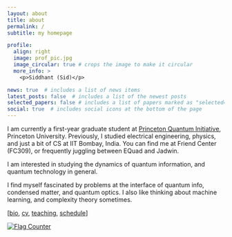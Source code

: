 ```yaml
---
layout: about
title: about
permalink: /
subtitle: my homepage

profile:
  align: right
  image: prof_pic.jpg
  image_circular: true # crops the image to make it circular
  more_info: >
    <p>Siddhant (Sid)</p>

news: true  # includes a list of news items
latest_posts: false  # includes a list of the newest posts
selected_papers: false # includes a list of papers marked as "selected={true}"
social: true  # includes social icons at the bottom of the page
---
```



I am currently a first-year graduate student at [Princeton Quantum Initiative](https://quantum.princeton.edu/people/siddhant-midha), Princeton University. Previously, I studied electrical engineering, physics, and just a bit of CS at IIT Bombay, India. You can find me at Friend Center (FC309), or frequently juggling between EQuad and Jadwin.


I am interested in studying the dynamics of quantum information, and quantum technology in general.

I find myself fascinated by problems at the interface of quantum info, condensed matter, and quantum optics. I also like thinking about machine learning, and complexity theory sometimes.



[[bio](https://siddhant-midha.github.io/cv/), [cv](https://www.overleaf.com/read/fprrbwkfrbcj#7b5c64), [teaching](https://siddhant-midha.github.io/teaching/), [schedule](https://calendar.google.com/calendar/u/0?cid=c203NDU2QHByaW5jZXRvbi5lZHU)]



<a href="https://info.flagcounter.com/UvsF"><img src="https://s11.flagcounter.com/count2/UvsF/bg_FFFFFF/txt_000000/border_CCCCCC/columns_2/maxflags_10/viewers_0/labels_0/pageviews_0/flags_0/percent_0/" alt="Flag Counter" border="0"></a>
